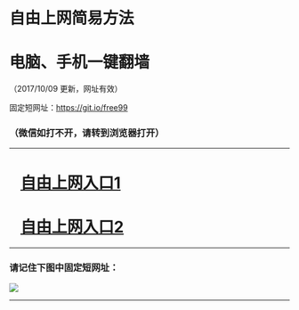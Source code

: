 ﻿# 自由上网简易方法

# 电脑、手机一键翻墙

（2017/10/09 更新，网址有效）

固定短网址：https://git.io/free99

### （微信如打不开，请转到浏览器打开）


***





# &nbsp;&nbsp; <a href="http://ft2700226638.fwq-tz-1001.info/fwqtz01.html?t=10090013614 " target="_blank">自由上网入口1</a>
# &nbsp;&nbsp; <a href="http://ft3150515079.fwq-tz-1002.info/fwqtz02.html?t=100900110994 " target="_blank">自由上网入口2</a>
***

### 请记住下图中固定短网址：

<img src="https://s3-us-west-2.amazonaws.com/fwq-1001/yjfq-20170905okok.png" /> 


***

